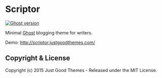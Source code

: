 # Scriptor

[![Ghost version](https://img.shields.io/badge/Ghost-v0.11.x-brightgreen.svg?style=flat-square)](https://github.com/TryGhost/Ghost)

Minimal [Ghost](http://github.com/tryghost/ghost/) blogging theme for writers. 

Demo: http://scriptor.justgoodthemes.com/ 

## Copyright & License

Copyright (c) 2015 Just Good Themes - Released under the MIT License.

